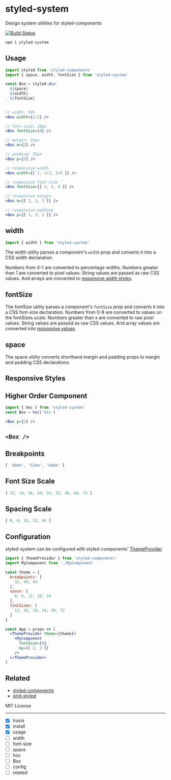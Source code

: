 # styled-system

Design system utilities for styled-components

[![Build Status](https://travis-ci.org/jxnblk/styled-system.svg?branch=master)](https://travis-ci.org/jxnblk/styled-system)

```sh
npm i styled-system
```

## Usage

```jsx
import styled from 'styled-components'
import { space, width, fontSize } from 'styled-system'

const Box = styled.div`
  ${space}
  ${width}
  ${fontSize}
`
```

```jsx
// width: 50%
<Box width={1/2} />

// font-size: 20px
<Box fontSize={4} />

// margin: 16px
<Box m={2} />

// padding: 32px
<Box p={3} />

// responsive width
<Box width={[ 1, 1/2, 1/4 ]} />

// responsive font-size
<Box fontSize={[ 2, 3, 4 ]} />

// responsive margin
<Box m={[ 1, 2, 3 ]} />

// responsive padding
<Box p={[ 1, 2, 3 ]} />
```

## width

```js
import { width } from 'styled-system'
```

The width utility parses a component's `width` prop and converts it into a CSS width declaration.

Numbers from 0-1 are converted to percentage widths.
Numbers greater than 1 are converted to pixel values.
String values are passed as raw CSS values.
And arrays are converted to [responsive width styles](#responsive-styles).

## fontSize

The fontSize utility parses a component's `fontSize` prop and converts it into a CSS font-size declaration.
Numbers from 0-8 are converted to values on the fontSizes scale.
Numbers greater than x are converted to raw pixel values.
String values are passed as raw CSS values.
And array values are converted into [responsive values](#responsive-styles).

## space

The space utility converts shorthand margin and padding props to margin and padding CSS declarations.

<!--
- scale
- Negative margins
- pixel values
- Strings
- Arrays
-->

## Responsive Styles

## Higher Order Component

```jsx
import { hoc } from 'styled-system'
const Box = hoc('div')
```

```jsx
<Box p={2} />
```

## `<Box />`

## Breakpoints

```js
[ '40em', '52em', '64em' ]
```

## Font Size Scale

```js
[ 12, 14, 16, 20, 24, 32, 48, 64, 72 ]
```

## Spacing Scale

```js
[ 0, 8, 16, 32, 64 ]
```

## Configuration

styled-system can be configured with styled-components'
[ThemeProvider](https://www.styled-components.com/docs/advanced#theming)

```jsx
import { ThemeProvider } from 'styled-components'
import MyComponent from './MyComponent'

const theme = {
  breakpoints: [
    32, 48, 64
  ],
  space: [
    0, 6, 12, 18, 24
  ],
  fontSizes: [
    12, 16, 18, 24, 36, 72
  ]
}

const App = props => (
  <ThemeProvider theme={theme}>
    <MyComponent
      fontSize={4}
      my={[ 2, 3 ]}
    />
  </ThemeProvider>
)
```

## Related

- [styled-components](https://github.com/styled-components/styled-components)
- [grid-styled](https://github.com/jxnblk/grid-styled)

MIT License

---

- [x] travis
- [x] install
- [x] usage
- [ ] width
- [ ] font-size
- [ ] space
- [ ] hoc
- [ ] Box
- [ ] config
- [ ] related
